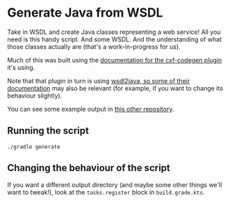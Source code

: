 # Generate Java from WSDL

Take in WSDL and create Java classes representing a web service! All you need is this handy script. And some WSDL. And the understanding of what those classes actually are (that's a work-in-progress for us).

Much of this was built using the [documentation for the cxf-codegen plugin](https://ciscoo.github.io/cxf-codegen-gradle/docs/current/user-guide/) it's using.

Note that that plugin in turn is using [wsdl2java, so some of their documentation](https://cxf.apache.org/docs/wsdl-to-java.html) may also be relevant (for example, if you want to change its behaviour slightly).

You can see some example output in [this other repository](https://github.com/kjdchapman/generated-java).

## Running the script

`./gradle generate`

## Changing the behaviour of the script

If you want a different output directory (and maybe some other things we'll want to tweak!), look at the `tasks.register` block in `build.grade.kts`.